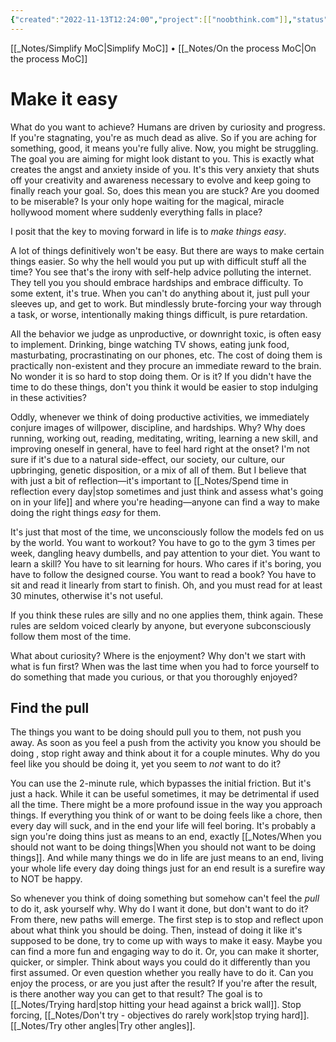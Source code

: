 ```yaml
---
{"created":"2022-11-13T12:24:00","project":[["noobthink.com"]],"status":"edit","dg-publish":true,"dg-path":"Make it easy.md","permalink":"/make-it-easy/","dgPassFrontmatter":true,"updated":"2024-12-22T16:24:20.270+01:00"}
---
```


[[_Notes/Simplify MoC\|Simplify MoC]] • [[_Notes/On the process MoC\|On the process MoC]]
# Make it easy
What do you want to achieve? 
Humans are driven by curiosity and progress. If you're stagnating, you're as much dead as alive. 
So if you are aching for something, good, it means you're fully alive. 
Now, you might be struggling. The goal you are aiming for might look  distant to you. This is exactly what creates the angst and anxiety inside of you. It's this very anxiety that shuts off your creativity and awareness necessary to evolve and keep going to finally reach your goal. 
So, does this mean you are stuck? Are you doomed to be miserable? Is your only hope waiting for the magical, miracle hollywood moment where suddenly everything falls in place? 

I posit that the key to moving forward in life is to *make things easy*.

A lot of things definitively won't be easy. But there are ways to make certain things easier. So why the hell would you put up with difficult stuff all the time? 
You see that's the irony with self-help advice polluting the internet. They tell you you should embrace hardships and embrace difficulty. To some extent, it's true. When you can't do anything about it, just pull your sleeves up, and get to work. But mindlessly brute-forcing your way through a task, or worse, intentionally making things difficult, is pure retardation.

All the behavior we judge as unproductive, or downright toxic, is often easy to implement. Drinking, binge watching TV shows, eating junk food, masturbating, procrastinating on our phones, etc. The cost of doing them is practically non-existent and they procure an immediate reward to the brain. No wonder it is so hard to stop doing them. Or is it? 
If you didn't have the time to do these things, don't you think it would be easier to stop indulging in these activities?

Oddly, whenever we think of doing productive activities, we immediately conjure images of willpower, discipline, and hardships. Why? Why does running, working out, reading, meditating, writing, learning a new skill, and improving oneself in general, have to feel hard right at the onset? 
I'm not sure if it's due to a natural side-effect, our society, our culture, our upbringing, genetic disposition, or a mix of all of them. But I believe that with just a bit of reflection—it's important to [[_Notes/Spend time in reflection every day\|stop sometimes and just think and assess what's going on in your life]] and where you're heading—anyone can find a way to make doing the right things *easy* for them. 

It's just that most of the time, we unconsciously follow the models fed on us by the world. 
You want to workout? You have to go to the gym 3 times per week, dangling heavy dumbells, and pay attention to your diet.
You want to learn a skill? You have to sit learning for hours. Who cares if it's boring, you have to follow the designed course.
You want to read a book? You have to sit and read it linearly from start to finish. Oh, and you must read for at least 30 minutes, otherwise it's not useful.

If you think these rules are silly and no one applies them, think again. These rules are seldom voiced clearly by anyone, but everyone subconsciously follow them most of the time.

What about curiosity? Where is the enjoyment? Why don't we start with what is fun first?
When was the last time when you had to force yourself to do something that made you curious, or that you thoroughly enjoyed? 
## Find the pull
The things you want to be doing should pull you to them, not push you away.
As soon as you feel a push from the activity you know you should be doing , stop right away and think about it for a couple minutes. Why do you feel like you should be doing it, yet you seem to *not* want to do it? 

You can use the 2-minute rule, which bypasses the initial friction. But it's just a hack. While it can be useful sometimes, it may be detrimental if used all the time.
There might be a more profound issue in the way you approach things. 
If everything you think of or want to be doing feels like a chore, then every day will suck, and in the end your life will feel boring. It's probably a sign you're doing thins just as means to an end, exactly [[_Notes/When you should not want to be doing things\|When you should not want to be doing things]]. And while many things we do in life are just means to an end, living your whole life every day doing things just for an end result is a surefire way to NOT be happy.

So whenever you think of doing something but somehow can't feel the *pull* to do it, ask yourself why. Why do I want it done, but don't want to do it? 
From there, new paths will emerge. 
The first step is to stop and reflect upon about what think you should be doing. 
Then, instead of doing it like it's supposed to be done, try to come up with ways to make it easy. Maybe you can find a more fun and engaging way to do it. Or, you can make it shorter, quicker, or simpler. Think about ways you could do it differently than you first assumed. 
Or even question whether you really have to do it. Can you enjoy the process, or are you just after the result? If you're after the result, is there another way you can get to that result? 
The goal is to [[_Notes/Trying hard\|stop hitting your head against a brick wall]]. Stop forcing, [[_Notes/Don't try - objectives do rarely work\|stop trying hard]].
[[_Notes/Try other angles\|Try other angles]].